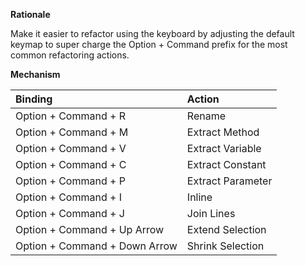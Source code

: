 **Rationale**

Make it easier to refactor using the keyboard by adjusting the default keymap to super charge the Option + Command prefix for the most common refactoring actions.

**Mechanism**

| Binding                       | Action            |
| :------                       | :-----            |
| Option + Command + R          | Rename            |
| Option + Command + M          | Extract Method    |
| Option + Command + V          | Extract Variable  |
| Option + Command + C          | Extract Constant  |
| Option + Command + P          | Extract Parameter |
| Option + Command + I          | Inline            |
| Option + Command + J          | Join Lines        |
| Option + Command + Up Arrow   | Extend Selection  |
| Option + Command + Down Arrow | Shrink Selection  |

